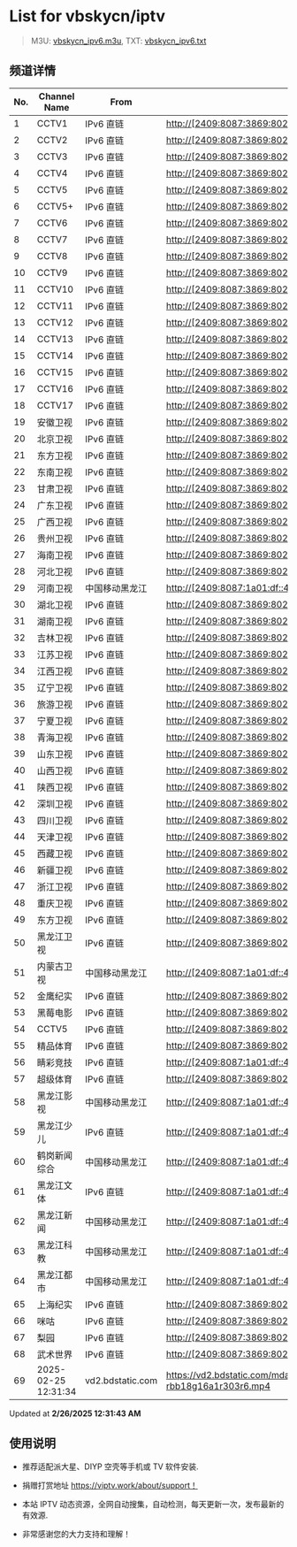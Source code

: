 # List for **vbskycn/iptv**

> M3U: [vbskycn_ipv6.m3u](./vbskycn_ipv6.m3u ), TXT: [vbskycn_ipv6.txt](./txt/vbskycn_ipv6.txt )

## 频道详情

| No. | Channel Name | From | Source |
| --- | ------------ | ---- | ------ |
| 1 | CCTV1 | IPv6 直链 | <http://[2409:8087:3869:8021:1001::e5]:6610/PLTV/88888888/224/3221225618/2/index.m3u8> |
| 2 | CCTV2 | IPv6 直链 | <http://[2409:8087:3869:8021:1001::e5]:6610/PLTV/88888910/224/3221225643/index.m3u8> |
| 3 | CCTV3 | IPv6 直链 | <http://[2409:8087:3869:8021:1001::e5]:6610/PLTV/88888910/224/3221225634/index.m3u8> |
| 4 | CCTV4 | IPv6 直链 | <http://[2409:8087:3869:8021:1001::e5]:6610/PLTV/88888888/224/3221225621/2/index.m3u8> |
| 5 | CCTV5 | IPv6 直链 | <http://[2409:8087:3869:8021:1001::e5]:6610/PLTV/88888910/224/3221225633/index.m3u8> |
| 6 | CCTV5+ | IPv6 直链 | <http://[2409:8087:3869:8021:1001::e5]:6610/PLTV/88888888/224/3221225706/2/index.m3u8> |
| 7 | CCTV6 | IPv6 直链 | <http://[2409:8087:3869:8021:1001::e5]:6610/PLTV/88888888/224/3221225632/2/index.m3u8> |
| 8 | CCTV7 | IPv6 直链 | <http://[2409:8087:3869:8021:1001::e5]:6610/PLTV/88888888/224/3221225624/2/index.m3u8> |
| 9 | CCTV8 | IPv6 直链 | <http://[2409:8087:3869:8021:1001::e5]:6610/PLTV/88888888/224/3221225631/2/index.m3u8> |
| 10 | CCTV9 | IPv6 直链 | <http://[2409:8087:3869:8021:1001::e5]:6610/PLTV/88888888/224/3221225626/2/index.m3u8> |
| 11 | CCTV10 | IPv6 直链 | <http://[2409:8087:3869:8021:1001::e5]:6610/PLTV/88888888/224/3221225627/2/index.m3u8> |
| 12 | CCTV11 | IPv6 直链 | <http://[2409:8087:3869:8021:1001::e5]:6610/PLTV/88888888/224/3221225628/2/index.m3u8> |
| 13 | CCTV12 | IPv6 直链 | <http://[2409:8087:3869:8021:1001::e5]:6610/PLTV/88888888/224/3221225629/2/index.m3u8> |
| 14 | CCTV13 | IPv6 直链 | <http://[2409:8087:3869:8021:1001::e5]:6610/PLTV/88888910/224/3221225638/index.m3u8> |
| 15 | CCTV14 | IPv6 直链 | <http://[2409:8087:3869:8021:1001::e5]:6610/PLTV/88888888/224/3221225639/2/index.m3u8> |
| 16 | CCTV15 | IPv6 直链 | <http://[2409:8087:3869:8021:1001::e5]:6610/PLTV/88888910/224/3221225641/index.m3u8> |
| 17 | CCTV16 | IPv6 直链 | <http://[2409:8087:3869:8021:1001::e5]:6610/PLTV/88888910/224/3221226230/index.m3u8> |
| 18 | CCTV17 | IPv6 直链 | <http://[2409:8087:3869:8021:1001::e5]:6610/PLTV/88888888/224/3221225909/2/index.m3u8> |
| 19 | 安徽卫视 | IPv6 直链 | <http://[2409:8087:3869:8021:1001::e5]:6610/PLTV/88888888/224/3221225737/2/index.m3u8> |
| 20 | 北京卫视 | IPv6 直链 | <http://[2409:8087:3869:8021:1001::e5]:6610/PLTV/88888910/224/3221225674/index.m3u8> |
| 21 | 东方卫视 | IPv6 直链 | <http://[2409:8087:3869:8021:1001::e5]:6610/PLTV/88888910/224/3221225659/index.m3u8> |
| 22 | 东南卫视 | IPv6 直链 | <http://[2409:8087:3869:8021:1001::e5]:6610/PLTV/88888888/224/3221225657/2/index.m3u8> |
| 23 | 甘肃卫视 | IPv6 直链 | <http://[2409:8087:3869:8021:1001::e5]:6610/PLTV/88888888/224/3221225724/2/index.m3u8> |
| 24 | 广东卫视 | IPv6 直链 | <http://[2409:8087:3869:8021:1001::e5]:6610/PLTV/88888888/224/3221225742/2/index.m3u8> |
| 25 | 广西卫视 | IPv6 直链 | <http://[2409:8087:3869:8021:1001::e5]:6610/PLTV/88888888/224/3221225731/2/index.m3u8> |
| 26 | 贵州卫视 | IPv6 直链 | <http://[2409:8087:3869:8021:1001::e5]:6610/PLTV/88888888/224/3221225728/2/index.m3u8> |
| 27 | 海南卫视 | IPv6 直链 | <http://[2409:8087:3869:8021:1001::e5]:6610/PLTV/88888888/224/3221225722/2/index.m3u8> |
| 28 | 河北卫视 | IPv6 直链 | <http://[2409:8087:3869:8021:1001::e5]:6610/PLTV/88888888/224/3221225732/2/index.m3u8> |
| 29 | 河南卫视 | 中国移动黑龙江 | <http://[2409:8087:1a01:df::4077]:80/ottrrs.hl.chinamobile.com/PLTV/88888888/8/3221226480/index.m3u8> |
| 30 | 湖北卫视 | IPv6 直链 | <http://[2409:8087:3869:8021:1001::e5]:6610/PLTV/88888910/224/3221225699/index.m3u8> |
| 31 | 湖南卫视 | IPv6 直链 | <http://[2409:8087:3869:8021:1001::e5]:6610/PLTV/88888888/224/3221225704/2/index.m3u8> |
| 32 | 吉林卫视 | IPv6 直链 | <http://[2409:8087:3869:8021:1001::e5]:6610/PLTV/88888888/224/3221225680/2/index.m3u8> |
| 33 | 江苏卫视 | IPv6 直链 | <http://[2409:8087:3869:8021:1001::e5]:6610/PLTV/88888888/224/3221225743/2/index.m3u8> |
| 34 | 江西卫视 | IPv6 直链 | <http://[2409:8087:3869:8021:1001::e5]:6610/PLTV/88888888/224/3221225746/2/index.m3u8> |
| 35 | 辽宁卫视 | IPv6 直链 | <http://[2409:8087:3869:8021:1001::e5]:6610/PLTV/88888888/224/3221225601/2/index.m3u8> |
| 36 | 旅游卫视 | IPv6 直链 | <http://[2409:8087:3869:8021:1001::e5]:6610/PLTV/88888910/224/3221226212/index.m3u8?fmt=ts2hls> |
| 37 | 宁夏卫视 | IPv6 直链 | <http://[2409:8087:3869:8021:1001::e5]:6610/PLTV/88888888/224/3221225726/2/index.m3u8> |
| 38 | 青海卫视 | IPv6 直链 | <http://[2409:8087:3869:8021:1001::e5]:6610/PLTV/88888888/224/3221225727/2/index.m3u8> |
| 39 | 山东卫视 | IPv6 直链 | <http://[2409:8087:3869:8021:1001::e5]:6610/PLTV/88888888/224/3221225738/2/index.m3u8> |
| 40 | 山西卫视 | IPv6 直链 | <http://[2409:8087:3869:8021:1001::e5]:6610/PLTV/88888888/224/3221225730/2/index.m3u8> |
| 41 | 陕西卫视 | IPv6 直链 | <http://[2409:8087:3869:8021:1001::e5]:6610/PLTV/88888888/224/3221225729/2/index.m3u8> |
| 42 | 深圳卫视 | IPv6 直链 | <http://[2409:8087:3869:8021:1001::e5]:6610/PLTV/88888888/224/3221225700/2/index.m3u8> |
| 43 | 四川卫视 | IPv6 直链 | <http://[2409:8087:3869:8021:1001::e5]:6610/PLTV/88888888/224/3221225487/2/index.m3u8> |
| 44 | 天津卫视 | IPv6 直链 | <http://[2409:8087:3869:8021:1001::e5]:6610/PLTV/88888888/224/3221225739/2/index.m3u8> |
| 45 | 西藏卫视 | IPv6 直链 | <http://[2409:8087:3869:8021:1001::e5]:6610/PLTV/88888888/224/3221225723/2/index.m3u8> |
| 46 | 新疆卫视 | IPv6 直链 | <http://[2409:8087:3869:8021:1001::e5]:6610/PLTV/88888888/224/3221225725/2/index.m3u8> |
| 47 | 浙江卫视 | IPv6 直链 | <http://[2409:8087:3869:8021:1001::e5]:6610/PLTV/88888888/224/3221225703/2/index.m3u8> |
| 48 | 重庆卫视 | IPv6 直链 | <http://[2409:8087:3869:8021:1001::e5]:6610/PLTV/88888888/224/3221225734/2/index.m3u8> |
| 49 | 东方卫视 | IPv6 直链 | <http://[2409:8087:3869:8021:1001::e5]:6610/PLTV/88888910/224/3221225659/index.m3u8> |
| 50 | 黑龙江卫视 | IPv6 直链 | <http://[2409:8087:3869:8021:1001::e5]:6610/PLTV/88888888/224/3221225690/2/index.m3u8> |
| 51 | 内蒙古卫视 | 中国移动黑龙江 | <http://[2409:8087:1a01:df::4077]:80/ottrrs.hl.chinamobile.com/PLTV/88888888/8/3221226389/index.m3u8> |
| 52 | 金鹰纪实 | IPv6 直链 | <http://[2409:8087:3869:8021:1001::e5]:6610/PLTV/88888910/224/3221225595/index.m3u8?fmt=ts2hls> |
| 53 | 黑莓电影 | IPv6 直链 | <http://[2409:8087:3869:8021:1001::e5]:6610/PLTV/88888888/224/3221225769/2/index.m3u8> |
| 54 | CCTV5 | IPv6 直链 | <http://[2409:8087:3869:8021:1001::e5]:6610/PLTV/88888910/224/3221225633/index.m3u8> |
| 55 | 精品体育 | IPv6 直链 | <http://[2409:8087:3869:8021:1001::e5]:6610/PLTV/88888888/224/3221225709/2/index.m3u8> |
| 56 | 睛彩竞技 | IPv6 直链 | <http://[2409:8087:1a01:df::4061]:80/TVOD/88888888/224/3221225899/main.m3u8> |
| 57 | 超级体育 | IPv6 直链 | <http://[2409:8087:3869:8021:1001::e5]:6610/PLTV/88888888/224/3221225622/2/index.m3u8> |
| 58 | 黑龙江影视 | 中国移动黑龙江 | <http://[2409:8087:1a01:df::4077]:80/ottrrs.hl.chinamobile.com/PLTV/88888888/224/3221226298/index.m3u8> |
| 59 | 黑龙江少儿 | IPv6 直链 | <http://[2409:8087:1a01:df::4049]:80/TVOD/88888888/224/3221225979/main.m3u8> |
| 60 | 鹤岗新闻综合 | 中国移动黑龙江 | <http://[2409:8087:1a01:df::4060]:80/ottrrs.hl.chinamobile.com/PLTV/88888888/224/3221226534/index.m3u8> |
| 61 | 黑龙江文体 | IPv6 直链 | <http://[2409:8087:1a01:df::4025]:80/TVOD/88888888/224/3221225965/main.m3u8> |
| 62 | 黑龙江新闻 | 中国移动黑龙江 | <http://[2409:8087:1a01:df::4036]:80/ottrrs.hl.chinamobile.com/PLTV/88888888/224/3221226330/1.m3u8> |
| 63 | 黑龙江科教 | 中国移动黑龙江 | <http://[2409:8087:1a01:df::4025]:80/ottrrs.hl.chinamobile.com/PLTV/88888888/224/3221226242/1.m3u8> |
| 64 | 黑龙江都市 | 中国移动黑龙江 | <http://[2409:8087:1a01:df::4025]:80/ottrrs.hl.chinamobile.com/PLTV/88888888/224/3221226301/1.m3u8> |
| 65 | 上海纪实 | IPv6 直链 | <http://[2409:8087:3869:8021:1001::e5]:6610/PLTV/88888910/224/3221225655/index.m3u8> |
| 66 | 咪咕 | IPv6 直链 | <http://[2409:8087:3869:8021:1001::e5]:6610/PLTV/88888888/224/3221226240/2/index.m3u8> |
| 67 | 梨园 | IPv6 直链 | <http://[2409:8087:3869:8021:1001::e5]:6610/PLTV/88888888/224/3221225581/2/index.m3u8> |
| 68 | 武术世界 | IPv6 直链 | <http://[2409:8087:3869:8021:1001::e5]:6610/PLTV/88888888/224/3221225508/2/index.m3u8> |
| 69 | 2025-02-25 12:31:34 | vd2.bdstatic.com | <https://vd2.bdstatic.com/mda-rbb18g16a1r303r6/sc/cae_h264/1739321657475632500/mda-rbb18g16a1r303r6.mp4> |

Updated at **2/26/2025 12:31:43 AM**

## 使用说明

- 推荐适配派大星、DIYP 空壳等手机或 TV 软件安装.

- 捐赠打赏地址 <https://viptv.work/about/support！>

- 本站 IPTV 动态资源，全网自动搜集，自动检测，每天更新一次，发布最新的有效源.

- 非常感谢您的大力支持和理解！
